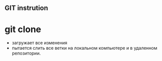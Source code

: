 ## GIT instrution

# git clone

* загружает все изменения
* пытается слить все ветки на локальном компьютере и в удаленном репозитории.

